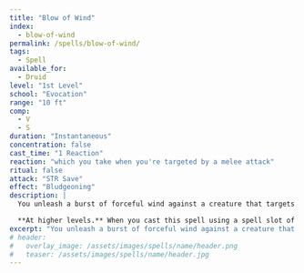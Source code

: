 ```yaml
---
title: "Blow of Wind"
index:
  - blow-of-wind
permalink: /spells/blow-of-wind/
tags:
  - Spell
available_for:
  - Druid
level: "1st Level"
school: "Evocation"
range: "10 ft"
comp:
  - V
  - S
duration: "Instantaneous"
concentration: false
cast_time: "1 Reaction"
reaction: "which you take when you're targeted by a melee attack"
ritual: false
attack: "STR Save"
effect: "Bludgeoning"
description: |
  You unleash a burst of forceful wind against a creature that targets you with a melee attack. The creature must make a Strength saving throw. It takes 2d6 bludgeoning damage on a failed save and is pushed 10 feet away from you. On a successful save, the creature takes half as much damage and isn't pushed away.

  **At higher levels.** When you cast this spell using a spell slot of 2nd level or higher, the damage increases by 1d6 for each slot level above 1st.
excerpt: "You unleash a burst of forceful wind against a creature that targets you with a melee attack."
# header:
#   overlay_image: /assets/images/spells/name/header.png
#   teaser: /assets/images/spells/name/header.jpg
---
```

